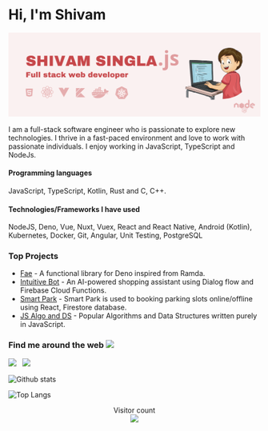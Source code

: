 # Hi, I'm Shivam

![](https://github.com/singla-shivam/singla-shivam/blob/master/banner.png)

I am a full-stack software engineer who is passionate to explore new technologies. I thrive in a fast-paced environment and love to work with passionate individuals. I enjoy working in JavaScript, TypeScript and NodeJs.  

#### Programming languages
JavaScript, TypeScript, Kotlin, Rust and C, C++.

#### Technologies/Frameworks I have used
NodeJS, Deno, Vue, Nuxt, Vuex,
React and React Native, Android (Kotlin), Kubernetes, Docker,
Git, Angular, Unit Testing,
PostgreSQL

### Top Projects
* [Fae](https://deno.land/x/fae) - A functional library for Deno inspired from Ramda.
* [Intuitive Bot](https://github.com/singla-shivam/intuitive-bot) - An AI-powered shopping assistant using Dialog flow and Firebase Cloud Functions.
* [Smart Park](https://github.com/singla-shivam/Smart-Park) - Smart Park is used to booking parking slots online/offline using React, Firestore database.
* [JS Algo and DS](https://github.com/singla-shivam/Javascript-Algorithms-DataStructures) - Popular Algorithms and Data Structures written purely in JavaScript.

### Find me around the web ![](https://img.icons8.com/clouds/24/000000/web-globe.png)
[![](https://img.icons8.com/cute-clipart/24/000000/linkedin.png)](https://www.linkedin.com/in/singla-shivam/)
&nbsp; [![](https://img.icons8.com/dusk/24/000000/gmail-login.png)](mailto:er.singla.shivam@gmail.com)




![Github stats](https://github-readme-stats.vercel.app/api?username=singla-shivam&show_icons=true&count_private=true)

![Top Langs](https://github-readme-stats.vercel.app/api/top-langs/?username=singla-shivam)

<p align="center"> 
  Visitor count<br>
  <img src="https://profile-count.glitch.me/shivam-singla/count" />
</p>

<!--
**singla-shivam/singla-shivam** is a ✨ _special_ ✨ repository because its `README.md` (this file) appears on your GitHub profile.

Here are some ideas to get you started:

- 🔭 I’m currently working on ...
- 🌱 I’m currently learning ...
- 👯 I’m looking to collaborate on ...
- 🤔 I’m looking for help with ...
- 💬 Ask me about ...
- 📫 How to reach me: ...
- 😄 Pronouns: ...
- ⚡ Fun fact: ...
-->
